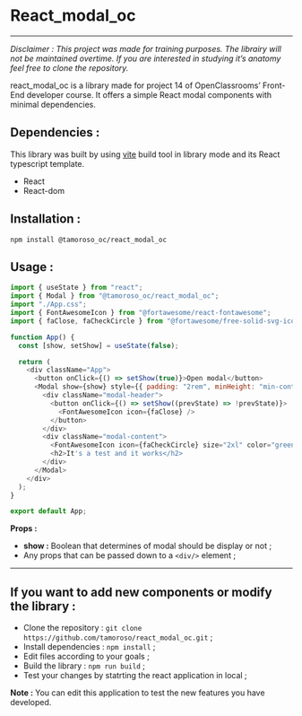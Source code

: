 # React_modal_oc

---

_Disclaimer : This project was made for training purposes. The librairy will not be maintained overtime. If you are interested in studying it’s anatomy feel free to clone the repository._

react_modal_oc is a library made for project 14 of OpenClassrooms’ Front-End developer course. It offers a simple React modal components with minimal dependencies.

## Dependencies :

This library was built by using [vite](https://vitejs.dev/guide/) build tool in library mode and its React typescript template.

- React
- React-dom

## Installation :

`npm install @tamoroso_oc/react_modal_oc`

## Usage :

```javascript
import { useState } from "react";
import { Modal } from "@tamoroso_oc/react_modal_oc";
import "./App.css";
import { FontAwesomeIcon } from "@fortawesome/react-fontawesome";
import { faClose, faCheckCircle } from "@fortawesome/free-solid-svg-icons";

function App() {
  const [show, setShow] = useState(false);

  return (
    <div className="App">
      <button onClick={() => setShow(true)}>Open modal</button>
      <Modal show={show} style={{ padding: "2rem", minHeight: "min-content" }}>
        <div className="modal-header">
          <button onClick={() => setShow((prevState) => !prevState)}>
            <FontAwesomeIcon icon={faClose} />
          </button>
        </div>
        <div className="modal-content">
          <FontAwesomeIcon icon={faCheckCircle} size="2xl" color="green" />
          <h2>It's a test and it works</h2>
        </div>
      </Modal>
    </div>
  );
}

export default App;
```

**Props :**

- **show :** Boolean that determines of modal should be display or not ;
- Any props that can be passed down to a `<div/>` element ;

---

## If you want to add new components or modify the library :

- Clone the repository : `git clone https://github.com/tamoroso/react_modal_oc.git` ;
- Install dependencies : `npm install` ;
- Edit files according to your goals ;
- Build the library : `npm run build` ;
- Test your changes by statrting the react application in local ;

**Note :** You can edit this application to test the new features you have developed.
